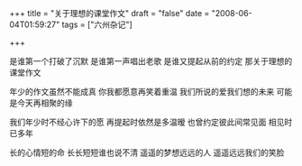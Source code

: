 +++
title = "关于理想的课堂作文"
draft = "false"
date = "2008-06-04T01:59:27"
tags = ["六州杂记"]


+++

  是谁第一个打破了沉默 是谁第一声唱出老歌 是谁又提起从前的约定 那关于理想的课堂作文



  年少的作文虽然不能成真 你我都愿意再笑着重温 我们所说的爱我们想的未来 可能是今天再相聚的缘



  我们年少时不经心许下的愿 再提起时依然是多温暧 也曾约定彼此间常见面 相见时已多年



  长的心情短的命 长长短短谁也说不清 遥遥的梦想远远的人 遥遥远远我们的笑脸
